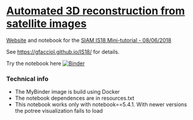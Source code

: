 # [Automated 3D reconstruction from satellite images](https://gfacciol.github.io/IS18/)

[Website](https://gfacciol.github.io/IS18/) and notebook for the [SIAM IS18 Mini-tutorial - 08/06/2018](https://www.siam-is18.dm.unibo.it/minitutorials)

See https://gfacciol.github.io/IS18/ for details.

Try the notebook here [![Binder](https://mybinder.org/badge.svg)](https://mybinder.org/v2/gh/gfacciol/IS18/master?filepath=IS18.ipynb)


### Technical info

* The MyBinder image is build using Docker
* The notebook dependences are in resources.txt 
* This notebook works only with notebook==5.4.1. With newer versions the potree visualization fails to load 
